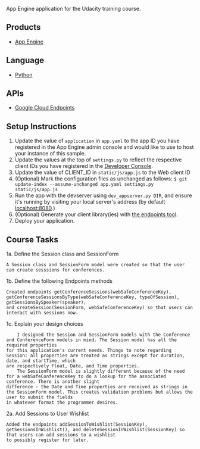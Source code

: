 App Engine application for the Udacity training course.

## Products
- [App Engine][1]

## Language
- [Python][2]

## APIs
- [Google Cloud Endpoints][3]

## Setup Instructions
1. Update the value of `application` in `app.yaml` to the app ID you
   have registered in the App Engine admin console and would like to use to host
   your instance of this sample.
2. Update the values at the top of `settings.py` to
   reflect the respective client IDs you have registered in the
   [Developer Console][4].
3. Update the value of CLIENT_ID in `static/js/app.js` to the Web client ID
4. (Optional) Mark the configuration files as unchanged as follows:
   `$ git update-index --assume-unchanged app.yaml settings.py static/js/app.js`
5. Run the app with the devserver using `dev_appserver.py DIR`, and ensure it's running by visiting your local server's address (by default [localhost:8080][5].)
6. (Optional) Generate your client library(ies) with [the endpoints tool][6].
7. Deploy your application.


[1]: https://developers.google.com/appengine
[2]: http://python.org
[3]: https://developers.google.com/appengine/docs/python/endpoints/
[4]: https://console.developers.google.com/
[5]: https://localhost:8080/
[6]: https://developers.google.com/appengine/docs/python/endpoints/endpoints_tool

## Course Tasks
1a. Define the Session class and SessionForm
    
    A Session class and SessionForm model were created so that the user can create sesssions for conferences.
    
1b. Define the following Endpoints methods
    
    Created endpoints getConferenceSessions(webSafeConferenceKey), getConferenceSessionsByType(webSafeConferenceKey, typeOfSession), getSessionsBySpeaker(speaker),
    and createSession(SessionForm, webSafeConferenceKey) so that users can interact with sessions now.
    
1c. Explain your design choices

        I designed the Session and SessionForm models with the Conference and ConferenceForm models in mind. The Session model has all the required properties
    for this application's current needs. Things to note regarding Session: all properties are treated as strings except for duration, date, and startTime, which
    are respectively Float, Date, and Time properties.
        The SessionForm model is slightly different because of the need for a webSafeConferenceKey to do a lookup for the associated conference. There is another slight
    difference - the Date and Time properties are received as strings in the SessionForm model. This creates validation problems but allows the user to submit the fields
    in whatever format the programmer desires.
    
2a. Add Sessions to User Wishlist

    Added the endpoints addSessionToWishlist(SessionKey), getSessionsInWishlist(), and deleteSessionInWishlist(SessionKey) so that users can add sessions to a wishlist
    to possibly register for later.
    


    
